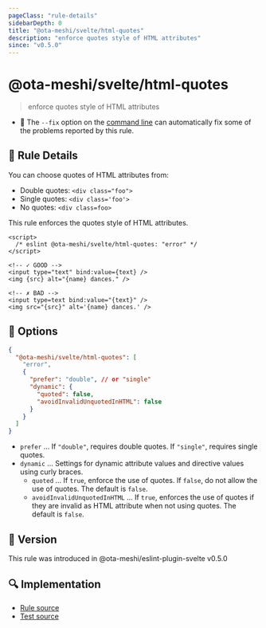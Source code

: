 ```yaml
---
pageClass: "rule-details"
sidebarDepth: 0
title: "@ota-meshi/svelte/html-quotes"
description: "enforce quotes style of HTML attributes"
since: "v0.5.0"
---
```


# @ota-meshi/svelte/html-quotes

> enforce quotes style of HTML attributes

- :wrench: The `--fix` option on the [command line](https://eslint.org/docs/user-guide/command-line-interface#fixing-problems) can automatically fix some of the problems reported by this rule.

## :book: Rule Details

You can choose quotes of HTML attributes from:

- Double quotes: `<div class="foo">`
- Single quotes: `<div class='foo'>`
- No quotes: `<div class=foo>`

This rule enforces the quotes style of HTML attributes.

<ESLintCodeBlock fix>

<!-- prettier-ignore-start -->
<!--eslint-skip-->

```svelte
<script>
  /* eslint @ota-meshi/svelte/html-quotes: "error" */
</script>

<!-- ✓ GOOD -->
<input type="text" bind:value={text} />
<img {src} alt="{name} dances." />

<!-- ✗ BAD -->
<input type=text bind:value="{text}" />
<img src="{src}" alt='{name} dances.' />
```

<!-- prettier-ignore-end -->

</ESLintCodeBlock>

## :wrench: Options

```json
{
  "@ota-meshi/svelte/html-quotes": [
    "error",
    {
      "prefer": "double", // or "single"
      "dynamic": {
        "quoted": false,
        "avoidInvalidUnquotedInHTML": false
      }
    }
  ]
}
```

- `prefer` ... If `"double"`, requires double quotes. If `"single"`, requires single quotes.
- `dynamic` ... Settings for dynamic attribute values and directive values using curly braces.
  - `quoted` ... If `true`, enforce the use of quotes. If `false`, do not allow the use of quotes. The default is `false`.
  - `avoidInvalidUnquotedInHTML` ... If `true`, enforces the use of quotes if they are invalid as HTML attribute when not using quotes. The default is `false`.

## :rocket: Version

This rule was introduced in @ota-meshi/eslint-plugin-svelte v0.5.0

## :mag: Implementation

- [Rule source](https://github.com/ota-meshi/eslint-plugin-svelte/blob/main/src/rules/html-quotes.ts)
- [Test source](https://github.com/ota-meshi/eslint-plugin-svelte/blob/main/tests/src/rules/html-quotes.ts)
